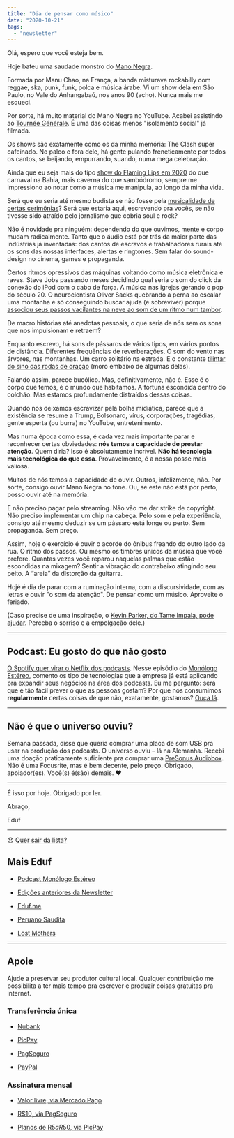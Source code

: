 ```yaml
---
title: "Dia de pensar como músico"
date: "2020-10-21"
tags: 
  - "newsletter"
---
```


Olá, espero que você esteja bem.

Hoje bateu uma saudade monstro do [Mano Negra](https://en.wikipedia.org/wiki/Mano_Negra_(band)).

Formada por Manu Chao, na França, a banda misturava rockabilly com reggae, ska, punk, funk, polca e música árabe. Vi um show dela em São Paulo, no Vale do Anhangabaú, nos anos 90 (acho). Nunca mais me esqueci.

Por sorte, há muito material do Mano Negra no YouTube. Acabei assistindo ao [Tournée Générale](https://youtu.be/9TC_-45X-i0). É uma das coisas menos "isolamento social" já filmada.

Os shows são exatamente como os da minha memória: The Clash super cafeinado. No palco e fora dele, há gente pulando freneticamente por todos os cantos, se beijando, empurrando, suando, numa mega celebração.

Ainda que eu seja mais do tipo [show do Flaming Lips em 2020](https://www.youtube.com/watch?v=nCIpVApPUYM) do que carnaval na Bahia, mais caverna do que sambódromo, sempre me impressiono ao notar como a música me manipula, ao longo da minha vida.

Será que eu seria até mesmo budista se não fosse pela [musicalidade de certas cerimônias](https://archive.org/details/chenrezig-dharani)? Será que estaria aqui, escrevendo pra vocês, se não tivesse sido atraído pelo jornalismo que cobria soul e rock?

Não é novidade pra ninguém: dependendo do que ouvimos, mente e corpo mudam radicalmente. Tanto que o áudio está por trás da maior parte das indústrias já inventadas: dos cantos de escravos e trabalhadores rurais até os sons das nossas interfaces, alertas e ringtones. Sem falar do sound-design no cinema, games e propaganda.

Certos ritmos opressivos das máquinas voltando como música eletrônica e raves. Steve Jobs passando meses decidindo qual seria o som do click da conexão do iPod com o cabo de força. A música nas igrejas gerando o pop do século 20. O neurocientista Oliver Sacks quebrando a perna ao escalar uma montanha e só conseguindo buscar ajuda (e sobreviver) porque [associou seus passos vacilantes na neve ao som de um ritmo num tambor](https://www.companhiadasletras.com.br/detalhe.php?codigo=12286).

De macro histórias até anedotas pessoais, o que seria de nós sem os sons que nos impulsionam e retraem?

Enquanto escrevo, há sons de pássaros de vários tipos, em vários pontos de distância. Diferentes frequências de reverberações. O som do vento nas árvores, nas montanhas. Um carro solitário na estrada. E o constante [tilintar do sino das rodas de oração](https://youtu.be/HiovijNZ6mY?t=42) (moro embaixo de algumas delas).

Falando assim, parece bucólico. Mas, definitivamente, não é. Esse é o corpo que temos, é o mundo que habitamos. A fortuna escondida dentro do colchão. Mas estamos profundamente distraídos dessas coisas.

Quando nos deixamos escravizar pela bolha midiática, parece que a existência se resume a Trump, Bolsonaro, vírus, corporações, tragédias, gente esperta (ou burra) no YouTube, entretenimento.

Mas numa época como essa, é cada vez mais importante parar e reconhecer certas obviedades: **nós temos a capacidade de prestar atenção**. Quem diria? Isso é absolutamente incrível. **Não há tecnologia mais tecnológica do que essa**. Provavelmente, é a nossa posse mais valiosa.

Muitos de nós temos a capacidade de ouvir. Outros, infelizmente, não. Por sorte, consigo ouvir Mano Negra no fone. Ou, se este não está por perto, posso ouvir até na memória.

E não preciso pagar pelo streaming. Não vão me dar strike de copyright. Não preciso implementar um chip na cabeça. Pelo som e pela experiência, consigo até mesmo deduzir se um pássaro está longe ou perto. Sem propaganda. Sem preço.

Assim, hoje o exercício é ouvir o acorde do ônibus freando do outro lado da rua. O ritmo dos passos. Ou mesmo os timbres únicos da música que você prefere. Quantas vezes você reparou naquelas palmas que estão escondidas na mixagem? Sentir a vibração do contrabaixo atingindo seu peito. A “areia” da distorção da guitarra.

Hojé é dia de parar com a ruminação interna, com a discursividade, com as letras e ouvir "o som da atenção". De pensar como um músico. Aproveite o feriado.

(Caso precise de uma inspiração, o [Kevin Parker, do Tame Impala, pode ajudar](https://www.youtube.com/watch?v=BWv4TgvSPjM). Perceba o sorriso e a empolgação dele.)

* * *

## Podcast: Eu gosto do que não gosto

[O Spotify quer virar o Netflix dos podcasts](https://www.fastcompany.com/90559152/spotify-is-leaning-on-influencers-to-win-the-podcasting-wars). Nesse episódio do [Monólogo Estéreo](https://anchor.fm/MonoEstéreo), comento os tipo de tecnologias que a empresa já está aplicando pra expandir seus negócios na área dos podcasts. Eu me pergunto: será que é tão fácil prever o que as pessoas gostam? Por que nós consumimos **regularmente** certas coisas de que não, exatamente, gostamos? [Ouça lá](https://anchor.fm/MonoEstéreo/episodes/Eu-gosto-do-que-eu-no-gosto-el77nb).

* * *

## Não é que o universo ouviu?

Semana passada, disse que queria comprar uma placa de som USB pra usar na produção dos podcasts. O universo ouviu – lá na Alemanha. Recebi uma doação praticamente suficiente pra comprar uma [PreSonus Audiobox](https://www.presonus.com/products/audiobox-usb). Não é uma Focusrite, mas é bem decente, pelo preço. Obrigado, apoiador(es). Você(s) é(são) demais. ❤️

* * *

É isso por hoje. Obrigado por ler.

Abraço,

Eduf

* * *

😞 [Quer sair da lista?](https://email.mg2.substack.com/c/eJxVkVuPqjAUhX8NvB3SlovwwIOjB4fJUTMTx9sLKe0Gq9AyUET89VP16SRNuru6d1ezPkY1lKod40Z12u47aDPBY4xcP0QBsnnscRz6oS26rGgBaiqqWLc92E2fV4JRLZR8TIRBEE3sUzxByHcL5HrYB5ZPgEaFP8l5SBHOTYuZMz4Z7bkAySCGK7SjkmBX8UnrprPcqUUSs4D3hdP1eacpuzhM1Uaj7OFmCi46mleQPb9juUmjOKOdtty5RQKtLiBNCeMHZmQ77kl1Sc_qtpwv8Xo-JcvZINgiuvMkao6zNFhvprfVprz9m300h_2nWJ__4vWmRKvNN17eL11aV3c2pkEq3_BBIG91PvirMe1SuTJno9dfDSOJyBfb4rjDJ7obRPHp_NTvDDMpvHnyg7zFn2sQ7d9C73r93nlHOvsazu42Re_lkChbxAQRhEISYJ_4buRgB_f5QKnXEKEsD9Ul-S8Mu41NQLTlqoBWUsnhZrrKRxzPawMnM3vdS6HHDOQjLf7ipl-knxj02EAsYegq0Bral2hgRgj7IbaNI1fmTfkwK34BCOS7Zw)

## **Mais Eduf**

- [Podcast Monólogo Estéreo](https://anchor.fm/MonoEstéreo)
    
- [Edições anteriores da Newsletter](https://eduf.substack.com/)
    
- [Eduf.me](https://eduf.me/)
    
- [Peruano Saudita](https://soundcloud.com/eduf/sets/peruano-saudita-hom-nimo)
    
- [Lost Mothers](https://soundcloud.com/eduf/sets/lost-mothers)
    

* * *

## **Apoie**

Ajude a preservar seu produtor cultural local. Qualquer contribuição me possibilita a ter mais tempo pra escrever e produzir coisas gratuitas pra internet.

### **Transferência única**

- [Nubank](https://nubank.com.br/pagar/1ezff9/Zqnh6gcXu8)
    
- [PicPay](https://picpay.me/eduardo.fernandes.silva29)
    
- [PagSeguro](https://pag.ae/7WpAsQ2sR)
    
- [PayPal](https://www.paypal.com/cgi-bin/webscr?cmd=_s-xclick&hosted_button_id=V754DZ6ZKC4PU&source=url)
    

### **Assinatura mensal**

- [Valor livre, via Mercado Pago](http://mpago.la/1RSa3aa)
    
- [R$10, via PagSeguro](http://pag.ae/7WpCa_xxS)
    
- [Planos de R$5 a R$50, via PicPay](https://picpay.me/edufeduf)
